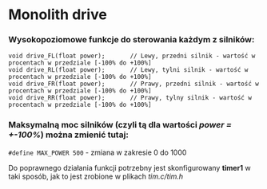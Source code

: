 # Monolith drive

### Wysokopoziomowe funkcje do sterowania każdym z silników:
```
void drive_FL(float power);       // Lewy, przedni silnik - wartość w procentach w przedziale [-100% do +100%]
void drive_RL(float power);       // Lewy, tylni silnik - wartość w procentach w przedziale [-100% do +100%]
void drive_FR(float power);       // Prawy, przedni silnik - wartość w procentach w przedziale [-100% do +100%]
void drive_RR(float power);       // Prawy, tylny silnik - wartość w procentach w przedziale [-100% do +100%]
```

### Maksymalną moc silników (czyli tą dla wartości _power = +-100%_) można zmienić tutaj:
`#define MAX_POWER 500` - zmiana w zakresie 0 do 1000

Do poprawnego działania funkcji potrzebny jest skonfigurowany **timer1** w taki sposób, jak to jest zrobione w plikach _tim.c/tim.h_
